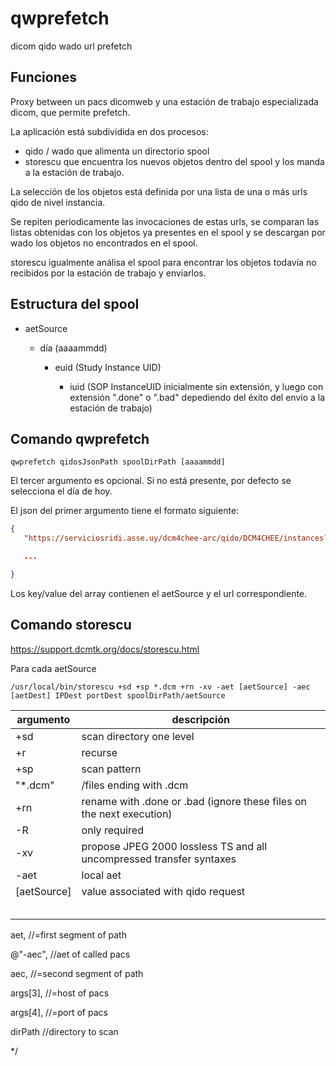 # qwprefetch
dicom qido wado url prefetch



## Funciones

Proxy between un pacs dicomweb y una estación de trabajo especializada dicom, que permite prefetch.

La aplicación está subdividida en dos procesos:

- qido / wado que alimenta un directorio spool
- storescu que encuentra los nuevos objetos dentro del spool y los manda a la estación de trabajo.

La selección de los objetos está definida por una lista de una o más urls qido de nivel instancia.

Se repiten periodicamente las invocaciones de estas urls, se comparan las listas obtenidas con los objetos ya presentes en el spool y se descargan por wado los objetos no encontrados en el spool.

storescu igualmente análisa el spool para encontrar los objetos todavía no recibidos por la estación de trabajo y enviarlos.



## Estructura del spool

- aetSource

  - día (aaaammdd)

    - euid (Study Instance UID)

      - iuid (SOP InstanceUID inicialmente sin extensión, y luego con extensión ".done" o ".bad" depediendo del éxito del envio a la estación de trabajo) 

        

## Comando qwprefetch

```
qwprefetch qidosJsonPath spoolDirPath [aaaammdd]
```

El tercer argumento es opcional. Si no está presente, por defecto se selecciona el día de hoy.

El json del primer argumento tiene el formato siguiente:

```json
{
   "https://serviciosridi.asse.uy/dcm4chee-arc/qido/DCM4CHEE/instances?Modality=MG&00080080=asseX&00081060=asseX&StudyDate=":"aetSource",

   ...

}
```

Los key/value del array contienen el aetSource y el url correspondiente.



## Comando storescu

https://support.dcmtk.org/docs/storescu.html

Para cada aetSource

```
/usr/local/bin/storescu +sd +sp *.dcm +rn -xv -aet [aetSource] -aec [aetDest] IPDest portDest spoolDirPath/aetSource
```

| argumento   | descripción                                                  |
| ----------- | ------------------------------------------------------------ |
| +sd         | scan directory one level                                     |
| +r          | recurse                                                      |
| +sp         | scan pattern                                                 |
| "*.dcm"     | /files ending with .dcm                                      |
| +rn         | rename with .done or .bad (ignore these files on the next execution) |
| -R          | only required                                                |
| -xv         | propose JPEG 2000 lossless TS and all uncompressed transfer syntaxes |
| -aet        | local aet                                                    |
| [aetSource] | value associated with qido request                           |
|             |                                                              |
|             |                                                              |
|             |                                                              |
|             |                                                              |
|             |                                                              |



  aet,   //=first segment of path

  @"-aec", //aet of called pacs

  aec,   //=second segment of path

  args[3], //=host of pacs

  args[4], //=port of pacs

  dirPath  //directory to scan

  */

